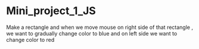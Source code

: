 # Mini_project_1_JS
Make a rectangle and when we move mouse on right side of that rectangle , we want to gradually change color to blue and on left side  we want to change color to red
